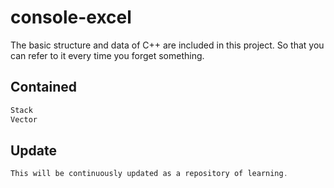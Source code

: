 # console-excel
The basic structure and data of C++ are included in this project. So that you can refer to it every time you forget something.

## Contained
```c++
Stack
Vector
```

## Update
```c++
This will be continuously updated as a repository of learning.
```

